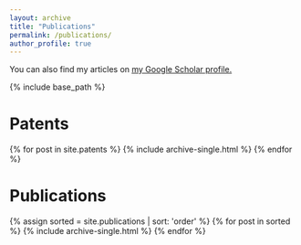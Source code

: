 ```yaml
---
layout: archive
title: "Publications"
permalink: /publications/
author_profile: true
---
```


You can also find my articles on <u><a href="{{author.googlescholar}}">my Google Scholar profile</a>.</u>

{% include base_path %}

Patents
======
  {% for post in site.patents %}
    {% include archive-single.html %}
  {% endfor %}
  
Publications
======
  {% assign sorted = site.publications | sort: 'order' %}
  {% for post in sorted %}
    {% include archive-single.html %}
  {% endfor %}
